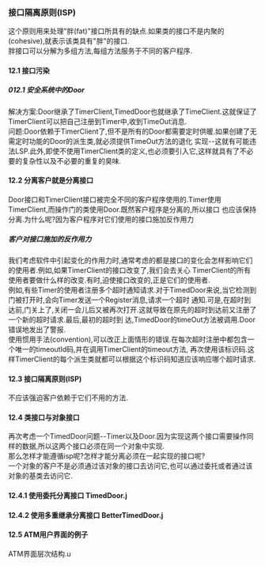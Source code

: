 ### 接口隔离原则(ISP)
这个原则用来处理"胖(fat)"接口所具有的缺点.如果类的接口不是内聚的(cohesive),就表示该类具有"胖"的接口.  
胖接口可以分解为多组方法,每组方法服务于不同的客户程序.
#### 12.1 接口污染
##### 012.1 安全系统中的Door
解决方案:Door继承了TimerClient,TimedDoor也就继承了TimeClient.这就保证了TimerClient可以把自己注册到Timer中,收到TimeOut消息.  
问题:Door依赖于TimerClient了,但不是所有的Door都需要定时供暖.如果创建了无需定时功能的Door的派生类,就必须提供TimeOut方法的退化
实现--这就有可能违法LSP.此外,即使不使用TimerClient类的定义,也必须要引入它,这样就具有了不必要的复杂性以及不必要的重复的臭味.
#### 12.2 分离客户就是分离接口
Door接口和TimerClient接口被完全不同的客户程序使用的.Timer使用TimerClient,而操作门的类使用Door.既然客户程序是分离的,所以接口
也应该保持分离.为什么呢?因为客户程序对它们使用的接口施加反作用力
##### 客户对接口施加的反作用力
我们考虑软件中引起变化的作用力时,通常考虑的都是接口的变化会怎样影响它们的使用者.例如,如果TimerClient的接口改变了,我们会去关心
TimerClient的所有使用者要做什么样的改变.有时,迫使接口改变的,正是它们的使用者.  
例如,有些Timer的使用者注册多个超时通知请求.对于TimedDoor来说,当它检测到门被打开时,会向Timer发送一个Register消息,请求一个超时
通知.可是,在超时到达前,门关上了,关闭一会儿后又被再次打开.这就导致在原先的超时到达前又注册了一个新的超时请求.最后,最初的超时到
达,TimedDoor的timeOut方法被调用.Door错误地发出了警报.  
使用惯用手法(convention),可以改正上面情形的错误.在每次超时注册中都包含一个唯一的timeoutId码,并在调用TimerClient的timeout方法,
再次使用该标识码.这样TimerClient的每个派生类就都可以根据这个标识码知道应该响应哪个超时请求.
#### 12.3 接口隔离原则(ISP)
不应该强迫客户依赖于它们不用的方法.
#### 12.4 类接口与对象接口
再次考虑一个TimedDoor问题--Timer以及Door.因为实现这两个接口需要操作同样的数据,所以这两个接口必须在同一个对象中实现.  
那么怎样才能遵循isp呢?怎样才能分离必须在一起实现的接口呢?  
一个对象的客户不是必须通过该对象的接口去访问它,也可以通过委托或者通过该对象的基类去访问它.
#### 12.4.1 使用委托分离接口 TimedDoor.j
#### 12.4.2 使用多重继承分离接口 BetterTimedDoor.j
#### 12.5 ATM用户界面的例子
ATM界面层次结构.u 


